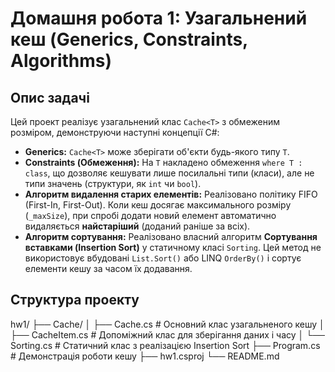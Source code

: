 # Домашня робота 1: Узагальнений кеш (Generics, Constraints, Algorithms)

## Опис задачі

Цей проект реалізує узагальнений клас `Cache<T>` з обмеженим розміром, демонструючи наступні концепції C#:

* **Generics:** `Cache<T>` може зберігати об'єкти будь-якого типу `T`.
* **Constraints (Обмеження):** На `T` накладено обмеження `where T : class`, що дозволяє кешувати лише посилальні типи (класи), але не типи значень (структури, як `int` чи `bool`).
* **Алгоритм видалення старих елементів:** Реалізовано політику FIFO (First-In, First-Out). Коли кеш досягає максимального розміру (`_maxSize`), при спробі додати новий елемент автоматично видаляється **найстаріший** (доданий раніше за всіх).
* **Алгоритм сортування:** Реалізовано власний алгоритм **Сортування вставками (Insertion Sort)** у статичному класі `Sorting`. Цей метод не використовує вбудовані `List.Sort()` або LINQ `OrderBy()` і сортує елементи кешу за часом їх додавання.

## Структура проекту
hw1/ ├── Cache/ │ ├── Cache.cs # Основний клас узагальненого кешу │ ├── CacheItem.cs # Допоміжний клас для зберігання даних і часу │ └── Sorting.cs # Статичний клас з реалізацією Insertion Sort ├── Program.cs # Демонстрація роботи кешу ├── hw1.csproj └── README.md